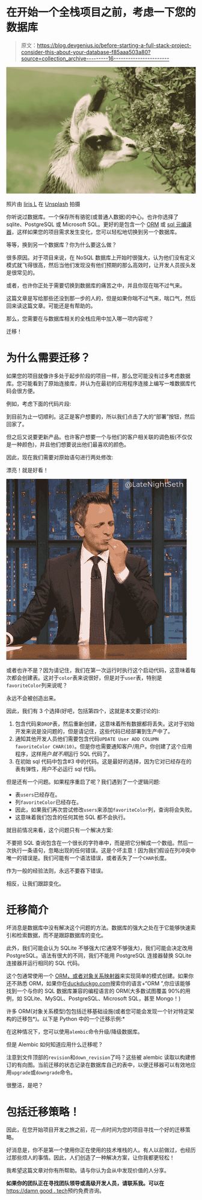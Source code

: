 # 在开始一个全栈项目之前，考虑一下您的数据库

> 原文：<https://blog.devgenius.io/before-starting-a-full-stack-project-consider-this-about-your-database-f85aaa503a80?source=collection_archive---------16----------------------->

![](img/d9544f3bdc5ce34c079bdbc9906678b9.png)

照片由 [Iiris L](https://unsplash.com/@iiris_lepmets?utm_source=medium&utm_medium=referral) 在 [Unsplash](https://unsplash.com?utm_source=medium&utm_medium=referral) 拍摄

你听说过数据库。一个保存所有骆驼(或普通人数据)的中心。也许你选择了 sqlite、PostgreSQL 或 Microsoft SQL。更好的是包含一个 [ORM](http://sqlalchemy.org) 或 [sql 元编译器](https://github.com/Masterminds/squirrel)，这样如果您的项目需求发生变化，您可以轻松地切换到另一个数据库。

等等，换到另一个数据库？你为什么要这么做？

很多原因。对于项目来说，在 NoSQL 数据库上开始时很强大，认为他们没有定义模式就飞得很高，然后当他们发现没有他们预期的那么高效时，让开发人员拔头发是很常见的。

或者，也许你正处于需要切换到数据库的痛苦之中，并且你现在喘不过气来。

这篇文章是写给那些还没到那一步的人的，但是如果你喘不过气来，喘口气，然后回来读这篇文章。可能还是有帮助的。

那么，您需要在与数据库相关的全栈应用中加入哪一项内容呢？

迁移！

# 为什么需要迁移？

如果您的项目就像许多处于起步阶段的项目一样，那么您可能没有过多考虑数据库。您可能看到了原始连接库，并认为在最初的应用程序连接上编写一堆数据库代码会很方便。

例如，考虑下面的代码片段:

到目前为止一切顺利。这正是客户想要的，所以我们点击了大的“部署”按钮，然后回家了。

但之后又说要更新产品。也许客户想要一个与他们的客户相关联的调色板(不仅仅是一种颜色)，并且他们想要说出他们最喜欢的颜色。

因此，现在我们需要对原始语句进行两处修改:

漂亮！就是好看！

![](img/31cb9d6533409d2bfd7e973f7417a26f.png)

或者也许不是？因为请记住，我们在第一次运行时执行这个启动代码，这意味着每次都会创建表。这对于`color`表来说很好，但是对于`user`表，特别是`favoriteColor`列来说呢？

永远不会被创造出来。

因此，我们有 3 个选择(好吧，包括第四个，这就是本文要讨论的):

1.  包含代码来`DROP`表，然后重新创建，这意味着所有数据都将丢失。这对于初始开发来说是没问题的，但是请记住，这些代码已经部署到生产中了。
2.  通知其他开发人员他们需要包含代码`UPDATE User ADD COLUMN favoriteColor CHAR(10)`。但是你也需要通知客户/用户。你创建了这个应用程序，这样用户*就不用*运行 SQL 代码了。
3.  在初始 sql 代码中包含#3 中的代码。这是最好的选择，因为它对已经存在的表有弹性，用户不必运行 sql 代码。

但是还有一个问题。如果程序重启了呢？我们遇到了一个逻辑问题:

*   表`users`已经存在。
*   列`favoriteColor`已经存在。
*   因此，如果我们再次尝试修改`users`来添加`favoriteColor`列，查询将会失败。
*   这意味着我们包含的任何其他 SQL 都不会执行。

就目前情况来看，这个问题只有一个解决方案:

不要把 SQL 查询包含在一个很长的字符串中，而是把它分解成一个数组。然后一次执行一条语句，忽略出现的任何错误。这是个坏主意！因为我们假设在列冲突中唯一的错误是。我们可能有一个语法错误，或者丢失了一个`CHAR`长度。

作为一般的经验法则，永远不要吞下错误。

相反，让我们跟踪变化。

# 迁移简介

坏消息是数据库中没有解决这个问题的方法。数据库的强大之处在于它能够快速索引和检索数据，而不是跟踪数据库的变化。

此外，我们可能会认为 SQLite 不够强大(它通常不够强大)，我们可能会决定改用 PostgreSQL。语法有很大的不同，我们不能用 PostgreSQL 连接器替换 SQLite 连接器并运行相同的 SQL 代码。

这个包通常使用一个 [ORM，或者对象关系映射器](https://en.wikipedia.org/wiki/Object%E2%80%93relational_mapping)来实现简单的模式创建。如果你还不熟悉 ORM，如果你在[duckduckgo.com](https://duckduckgo.com)搜索你的语言+“ORM ”,你应该能够找到一个与你的 SQL 数据库兼容的编程语言的 ORM(大多数试图覆盖 90%的用例，如 SQLite、MySQL、PostgreSQL、Microsoft SQL，甚至 Mongo！)

许多 ORM(对象关系模型)包包括迁移基础设施(或者您可能会发现一个针对特定架构的迁移包*)。以下是 Python 中的一个迁移示例:*

在这种情况下，您可以使用`alembic`命令升级/降级数据库。

但是 Alembic 如何知道应用什么迁移呢？

注意到文件顶部的`revision`和`down_revision`了吗？这些被 alembic 读取以构建修订的有向图。当前迁移的状态记录在数据库自己的表中，以便迁移器可以有效地应用`upgrade`或`downgrade`命令。

很整洁，是吧？

# 包括迁移策略！

因此，在您开始项目开发之旅之前，花一点时间为您的项目寻找一个好的迁移策略。

好消息是，你不是第一个使用你正在使用的技术堆栈的人。有人以前做过，也经历过那些烦人的事情。因此，人们创造了一种解决方案，让你我都更轻松！

我希望这篇文章对你有所帮助。请与你认为会从中发现价值的人分享。

**如果你的团队正在寻找团队领导或高级开发人员，请联系我。可以在**[https://damn good . tech](https://damngood.tech)预约免费咨询。